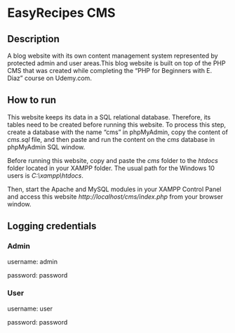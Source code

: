 # EasyRecipes CMS



## Description

A blog website with its own content management system represented by protected admin and user areas.This blog website is built on top of the PHP CMS that was created while completing the “PHP for Beginners with E. Diaz” course on Udemy.com.

## How to run

This website keeps its data in a SQL relational database. Therefore, its tables need to be created before running this website. To process this step, create a database with the name “cms” in phpMyAdmin, copy the content of *cms.sql* file, and then paste and run the content on the *cms* database in phpMyAdmin SQL window. 

Before running this website, copy and paste the *cms* folder to the *htdocs* folder located in your XAMPP folder. The usual path for the Windows 10 users is *C:\xampp\htdocs*.

Then, start the Apache and MySQL modules in your XAMPP Control Panel and access this website *http://localhost/cms/index.php* from your browser window. 

## Logging credentials

### Admin
username: admin

password: password

### User
username: user

password: password
